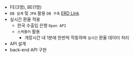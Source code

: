 - FE(3명), BE(1명)
- `DB 설계` 및 `JPA` 활용 `DB 구축` [ERD Link](https://dbdiagram.io/d/646f1c49dca9fb07c4befdbf)
- 실시간 환율 적용
  * 한국 수출입 은행 `Open API`
  * `스케쥴러` 활용
    + 개장시간 내 1분에 한번씩 작동하며 `실시간` 환율 데이터 처리
- API 설계
- back-end API 구현
